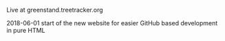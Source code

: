 Live at greenstand.treetracker.org

2018-06-01 start of the new website for easier GitHub based development in pure HTML
